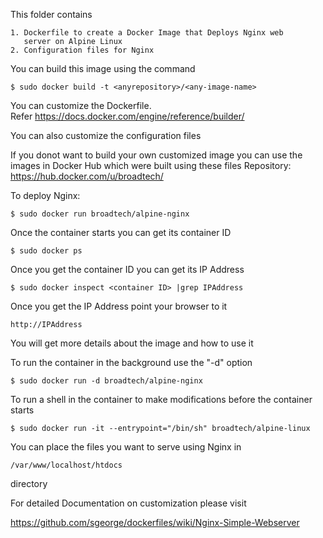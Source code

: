 
This folder contains

    1. Dockerfile to create a Docker Image that Deploys Nginx web
       server on Alpine Linux
    2. Configuration files for Nginx
    
You can build this image using the command

    $ sudo docker build -t <anyrepository>/<any-image-name>

You can customize the Dockerfile.  
Refer https://docs.docker.com/engine/reference/builder/

You can also customize the configuration files

If you donot want to build your own customized image you can
use the images in Docker Hub which were built using these files
Repository: https://hub.docker.com/u/broadtech/ 

To deploy Nginx:

    $ sudo docker run broadtech/alpine-nginx

Once the container starts you can get its container ID

    $ sudo docker ps

Once you get the container ID you can get its IP Address

    $ sudo docker inspect <container ID> |grep IPAddress

Once you get the IP Address point your browser to it
 
    http://IPAddress

You will get more details about the image and how to use it


To run the container in the background use the "-d" option

    $ sudo docker run -d broadtech/alpine-nginx

To run a shell in the container to make modifications before 
the container starts

    $ sudo docker run -it --entrypoint="/bin/sh" broadtech/alpine-linux

You can place the files you want to serve using Nginx in
    
    /var/www/localhost/htdocs

directory

For detailed Documentation on customization please visit

https://github.com/sgeorge/dockerfiles/wiki/Nginx-Simple-Webserver
    

